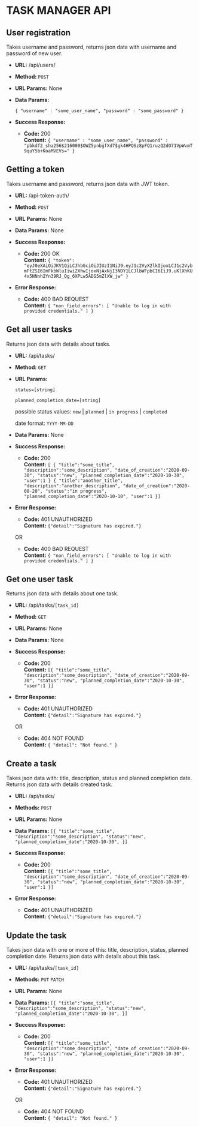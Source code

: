 # TASK MANAGER API

**User registration**
----
Takes username and password, returns json data with username and password of new user.

* **URL:**
  /api/users/

* **Method:**
  `POST`
  
*  **URL Params:** 
  None

* **Data Params:**

  `{ "username" : "some_user_name", "password" : "some_password" }`

* **Success Response:**

  * **Code:** 200 <br />
    **Content:** `{ "username" : "some_user_name", "password" : "pbkdf2_sha256$216000$OWZ5pnbgfXd7$gk4HPQSz8pFQ1ruzQ2dO71VpWvmT9quY5b+KoaMVEVs=" }`

 **Getting a token**
----
  Takes username and password, returns json data with JWT token.

* **URL:**
  /api-token-auth/

* **Method:**
  `POST`
  
*  **URL Params:**
  None

* **Data Params:**
  None

* **Success Response:**

  * **Code:** 200 OK <br />
    **Content:** `{ "token": "eyJ0eXAiOiJKV1QiLCJhbGciOiJIUzI1NiJ9.eyJ1c2VyX2lkIjoxLCJ1c2VybmFtZSI6ImFkbWluIiwiZXhwIjoxNjAxNjI3NDY1LCJlbWFpbCI6IiJ9.uKlXhKU4x5NNnh2Yn39RJ_Qg_6XPLw5ADS5mZlXW_jw" }`
 
* **Error Response:**

  * **Code:** 400 BAD REQUEST <br />
    **Content:** `{ "non_field_errors": [ "Unable to log in with provided credentials." ] }`

**Get all user tasks**
----
  Returns json data with details about tasks.

* **URL:**
  /api/tasks/

* **Method:**
  `GET`
  
*  **URL Params:**

   `status=[string]`
   
   `planned_completion_date=[string]`

   possible status values:
   `new` | `planned` | `in progress` | `completed`
   
   date format: `YYYY-MM-DD`
   
* **Data Params:**
  None

* **Success Response:**

  * **Code:** 200 <br />
    **Content:** `[ { "title":"some_title",
    "description":"some_description",
    "date_of_creation":"2020-09-30",
    "status":"new",
    "planned_completion_date":"2020-10-30",
    "user":1 }
     { "title":"another_title",
    "description":"another_description",
    "date_of_creation":"2020-08-20",
    "status":"in progress",
    "planned_completion_date":"2020-10-10",
    "user":1 }]`
    
* **Error Response:**

  * **Code:** 401 UNAUTHORIZED <br />
    **Content:** `{"detail":"Signature has expired."}`
    
  OR

  * **Code:** 400 BAD REQUEST <br />
    **Content:** `{ "non_field_errors": [ "Unable to log in with provided credentials." ] }`

**Get one user task**
----
  Returns json data with details about one task.

* **URL:**
  /api/tasks/`[task_id]`

* **Method:**
  `GET`
  
*  **URL Params:**
  None
   
* **Data Params:**
  None

* **Success Response:**

  * **Code:** 200 <br />
    **Content:** `[{ "title":"some_title",
    "description":"some_description",
    "date_of_creation":"2020-09-30",
    "status":"new",
    "planned_completion_date":"2020-10-30",
    "user":1 }]`
    
* **Error Response:**

  * **Code:** 401 UNAUTHORIZED <br />
    **Content:** `{"detail":"Signature has expired."}`
    
  OR

  * **Code:** 404 NOT FOUND <br />
    **Content:** `{ "detail": "Not found." }`
  
**Create a task**
----
  Takes json data with: title, description, status and planned completion date. 
  Returns json data with details created task.

* **URL:**
  /api/tasks/

* **Methods:**
  `POST`
  
*  **URL Params:**
  None
   
* **Data Params:**
  `[{ "title":"some_title",
    "description":"some_description",
    "status":"new",
    "planned_completion_date":"2020-10-30",
    }]`

* **Success Response:**

  * **Code:** 200 <br />
    **Content:** `[{ "title":"some_title",
    "description":"some_description",
    "date_of_creation":"2020-09-30",
    "status":"new",
    "planned_completion_date":"2020-10-30",
    "user":1 }]`
    
* **Error Response:**
  * **Code:** 401 UNAUTHORIZED <br />
    **Content:** `{"detail":"Signature has expired."}`

**Update the task**
----
  Takes json data with one or more of this: title, description, status, planned completion date. 
  Returns json data with details about this task.

* **URL:**
  /api/tasks/`[task_id]`

* **Methods:**
  `PUT` `PATCH`
  
*  **URL Params:**
  None
   
* **Data Params:**
  `[{ "title":"some_title",
    "description":"some_description",
    "status":"new",
    "planned_completion_date":"2020-10-30",
    }]`

* **Success Response:**

  * **Code:** 200 <br />
    **Content:** `[{ "title":"some_title",
    "description":"some_description",
    "date_of_creation":"2020-09-30",
    "status":"new",
    "planned_completion_date":"2020-10-30",
    "user":1 }]`
    
* **Error Response:**
  * **Code:** 401 UNAUTHORIZED <br />
    **Content:** `{"detail":"Signature has expired."}`

  OR
  
  * **Code:** 404 NOT FOUND <br />
    **Content:** `{ "detail": "Not found." }`
